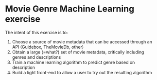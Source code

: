 # Movie Genre Machine Learning exercise

The intent of this exercise is to:

1. Choose a source of movie metadata that can be accessed through an API (Guidebox, TheMovieDb, other)
2. Obtain a large (=what?) set of movie metadata, critically including genres and descriptions
3. Train a machine learning algorithm to predict genre based on description
4. Build a light front-end to allow a user to try out the resulting algorithm

